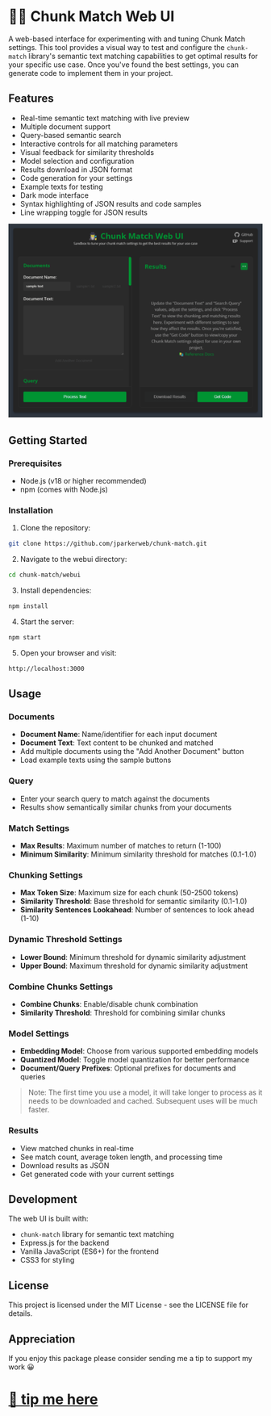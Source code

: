 # 🕵️‍♂️ Chunk Match Web UI

A web-based interface for experimenting with and tuning Chunk Match settings. This tool provides a visual way to test and configure the `chunk-match` library's semantic text matching capabilities to get optimal results for your specific use case. Once you've found the best settings, you can generate code to implement them in your project.

## Features

- Real-time semantic text matching with live preview
- Multiple document support
- Query-based semantic search
- Interactive controls for all matching parameters
- Visual feedback for similarity thresholds
- Model selection and configuration
- Results download in JSON format
- Code generation for your settings
- Example texts for testing
- Dark mode interface
- Syntax highlighting of JSON results and code samples
- Line wrapping toggle for JSON results

![chunk-match_web-ui](../img/chunk-match_web-ui.gif)

## Getting Started

### Prerequisites
- Node.js (v18 or higher recommended)
- npm (comes with Node.js)

### Installation

1. Clone the repository: 
```bash
git clone https://github.com/jparkerweb/chunk-match.git
```

2. Navigate to the webui directory:
```bash
cd chunk-match/webui
```

3. Install dependencies:
```bash
npm install
```

4. Start the server:
```bash
npm start
```

5. Open your browser and visit:
```bash
http://localhost:3000
```

## Usage

### Documents

- **Document Name**: Name/identifier for each input document
- **Document Text**: Text content to be chunked and matched
- Add multiple documents using the "Add Another Document" button
- Load example texts using the sample buttons

### Query

- Enter your search query to match against the documents
- Results show semantically similar chunks from your documents

### Match Settings

- **Max Results**: Maximum number of matches to return (1-100)
- **Minimum Similarity**: Minimum similarity threshold for matches (0.1-1.0)

### Chunking Settings

- **Max Token Size**: Maximum size for each chunk (50-2500 tokens)
- **Similarity Threshold**: Base threshold for semantic similarity (0.1-1.0)
- **Similarity Sentences Lookahead**: Number of sentences to look ahead (1-10)

### Dynamic Threshold Settings

- **Lower Bound**: Minimum threshold for dynamic similarity adjustment
- **Upper Bound**: Maximum threshold for dynamic similarity adjustment

### Combine Chunks Settings

- **Combine Chunks**: Enable/disable chunk combination
- **Similarity Threshold**: Threshold for combining similar chunks

### Model Settings

- **Embedding Model**: Choose from various supported embedding models
- **Quantized Model**: Toggle model quantization for better performance
- **Document/Query Prefixes**: Optional prefixes for documents and queries

> Note: The first time you use a model, it will take longer to process as it needs to be downloaded and cached. Subsequent uses will be much faster.

### Results

- View matched chunks in real-time
- See match count, average token length, and processing time
- Download results as JSON
- Get generated code with your current settings

## Development

The web UI is built with:
- `chunk-match` library for semantic text matching
- Express.js for the backend
- Vanilla JavaScript (ES6+) for the frontend
- CSS3 for styling

## License

This project is licensed under the MIT License - see the LICENSE file for details.

## Appreciation

If you enjoy this package please consider sending me a tip to support my work 😀
# [🍵 tip me here](https://ko-fi.com/jparkerweb)
